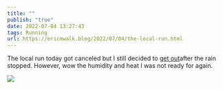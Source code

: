 ```yaml
---
title: ""
publish: "true"
date: 2022-07-04 13:27:43
tags: Running
url: https://ericmwalk.blog/2022/07/04/the-local-run.html
---
```


The local run today got canceled but I still decided to [get out](http://www.strava.com/activities/7415400064)after the rain stopped. However, wow the humidity and heat I was not ready for again.

![](https://ericmwalk.blog/uploads/2022/0e339e95fc.jpg)